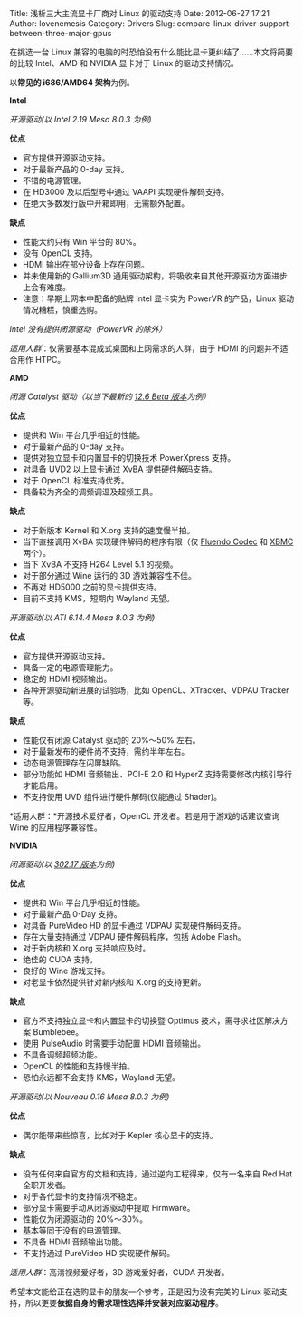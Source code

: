 Title: 浅析三大主流显卡厂商对 Linux 的驱动支持
Date: 2012-06-27 17:21
Author: lovenemesis
Category: Drivers
Slug: compare-linux-driver-support-between-three-major-gpus

在挑选一台 Linux
兼容的电脑的时恐怕没有什么能比显卡更纠结了……本文将简要的比较 Intel、AMD
和 NVIDIA 显卡对于 Linux 的驱动支持情况。

以**常见的 i686/AMD64 架构**为例。

**Intel**

*开源驱动(以 Intel 2.19 Mesa 8.0.3 为例)*

**优点**

-   官方提供开源驱动支持。
-   对于最新产品的 0-day 支持。
-   不错的电源管理。
-   在 HD3000 及以后型号中通过 VAAPI 实现硬件解码支持。
-   在绝大多数发行版中开箱即用，无需额外配置。

**缺点**

-   性能大约只有 Win 平台的 80%。
-   没有 OpenCL 支持。
-   HDMI 输出在部分设备上存在问题。
-   并未使用新的 Gallium3D
    通用驱动架构，将吸收来自其他开源驱动方面进步上会有难度。
-   注意：早期上网本中配备的贴牌 Intel 显卡实为 PowerVR 的产品，Linux
    驱动情况糟糕，慎重选购。

*Intel 没有提供闭源驱动（PowerVR 的除外）*

*适用人群*：仅需要基本混成式桌面和上网需求的人群，由于 HDMI
的问题并不适合用作 HTPC。

**AMD**

*闭源 Catalyst 驱动（以当下最新的 [12.6 Beta
版本](http://linuxtoy.org/archives/amd-catalyst-12-6-beta.html)为例）*

**优点**

-   提供和 Win 平台几乎相近的性能。
-   对于最新产品的 0-day 支持。
-   提供对独立显卡和内置显卡的切换技术 PowerXpress 支持。
-   对具备 UVD2 以上显卡通过 XvBA 提供硬件解码支持。
-   对于 OpenCL 标准支持优秀。
-   具备较为齐全的调频调温及超频工具。

**缺点**

-   对于新版本 Kernel 和 X.org 支持的速度慢半拍。
-   当下直接调用 XvBA 实现硬件解码的程序有限（仅 [Fluendo
    Codec](http://linuxtoy.org/archives/fluendo-codec-pack-and-gstreamer-hardware-va-briefing.html)
    和
    [XBMC](http://www.phoronix.com/scan.php?page=news_item&px=MTAyODU)
    两个）。
-   当下 XvBA 不支持 H264 Level 5.1 的视频。
-   对于部分通过 Wine 运行的 3D 游戏兼容性不佳。
-   不再对 HD5000 之前的显卡提供支持。
-   目前不支持 KMS，短期内 Wayland 无望。

*开源驱动(以 ATI 6.14.4 Mesa 8.0.3 为例)*

**优点**

-   官方提供开源驱动支持。
-   具备一定的电源管理能力。
-   稳定的 HDMI 视频输出。
-   各种开源驱动新进展的试验场，比如 OpenCL、XTracker、VDPAU Tracker
    等。

**缺点**

-   性能仅有闭源 Catalyst 驱动的 20%～50% 左右。
-   对于最新发布的硬件尚不支持，需约半年左右。
-   动态电源管理存在闪屏缺陷。
-   部分功能如 HDMI 音频输出、PCI-E 2.0 和 HyperZ
    支持需要修改内核引导行才能启用。
-   不支持使用 UVD 组件进行硬件解码(仅能通过 Shader)。

*适用人群：*开源技术爱好者，OpenCL 开发者。若是用于游戏的话建议查询 Wine
的应用程序兼容性。

**NVIDIA**

*闭源驱动(以 [302.17
版本](http://linuxtoy.org/archives/briefing-about-nvidia.html)为例)*

**优点**

-   提供和 Win 平台几乎相近的性能。
-   对于最新产品 0-Day 支持。
-   对具备 PureVideo HD 的显卡通过 VDPAU 实现硬件解码支持。
-   存在大量支持通过 VDPAU 硬件解码程序，包括 Adobe Flash。
-   对于新内核和 X.org 支持响应及时。
-   绝佳的 CUDA 支持。
-   良好的 Wine 游戏支持。
-   对老显卡依然提供针对新内核和 X.org 的支持更新。

**缺点**

-   官方不支持独立显卡和内置显卡的切换暨 Optimus
    技术，需寻求社区解决方案 Bumblebee。
-   使用 PulseAudio 时需要手动配置 HDMI 音频输出。
-   不具备调频超频功能。
-   OpenCL 的性能和支持慢半拍。
-   恐怕永远都不会支持 KMS，Wayland 无望。

*开源驱动(以 Nouveau 0.16 Mesa 8.0.3 为例)*

**优点**

-   偶尔能带来些惊喜，比如对于 Kepler 核心显卡的支持。

**缺点**

-   没有任何来自官方的文档和支持，通过逆向工程得来，仅有一名来自 Red Hat
    全职开发者。
-   对于各代显卡的支持情况不稳定。
-   部分显卡需要手动从闭源驱动中提取 Firmware。
-   性能仅为闭源驱动的 20%～30%。
-   基本等同于没有的电源管理。
-   不具备 HDMI 音频输出功能。
-   不支持通过 PureVideo HD 实现硬件解码。

*适用人群*：高清视频爱好者，3D 游戏爱好者，CUDA 开发者。

希望本文能给正在选购显卡的朋友一个参考，正是因为没有完美的 Linux
驱动支持，所以更要**依据自身的需求理性选择并安装对应驱动程序**。
